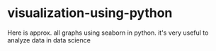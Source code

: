 # visualization-using-python

Here is approx. all graphs using seaborn in python. it's very useful to analyze data in data science
